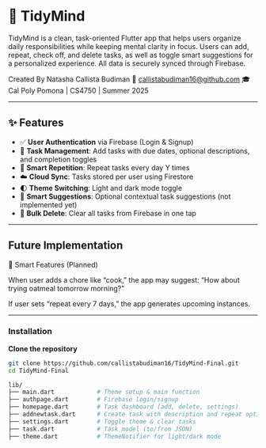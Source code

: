 # 🧠 TidyMind

TidyMind is a clean, task-oriented Flutter app that helps users organize daily responsibilities while keeping mental clarity in focus. Users can add, repeat, check off, and delete tasks, as well as toggle smart suggestions for a personalized experience. All data is securely synced through Firebase.


Created By
Natasha Callista Budiman
📧 callistabudiman16@github.com
🎓 Cal Poly Pomona | CS4750 | Summer 2025

---

## ✨ Features

- ✅ **User Authentication** via Firebase (Login & Signup)
- 📅 **Task Management**: Add tasks with due dates, optional descriptions, and completion toggles
- 🔁 **Smart Repetition**: Repeat tasks every day Y times
- ☁️ **Cloud Sync**: Tasks stored per user using Firestore
- 🌓 **Theme Switching**: Light and dark mode toggle
- 🧠 **Smart Suggestions**: Optional contextual task suggestions (not implemented yet)
- 🧹 **Bulk Delete**: Clear all tasks from Firebase in one tap


---

## Future Implementation

🧠 Smart Features (Planned)


When user adds a chore like “cook,” the app may suggest:
“How about trying oatmeal tomorrow morning?”

If user sets “repeat every 7 days,” the app generates upcoming instances.

---

### Installation

**Clone the repository**

```bash
git clone https://github.com/callistabudiman16/TidyMind-Final.git
cd TidyMind-Final

lib/
├── main.dart            # Theme setup & main function
├── authpage.dart        # Firebase login/signup
├── homepage.dart        # Task dashboard (add, delete, settings)
├── addnewtask.dart      # Create task with description and repeat options
├── settings.dart        # Toggle theme & clear tasks
├── task.dart            # Task model (to/from JSON)
├── theme.dart           # ThemeNotifier for light/dark mode

